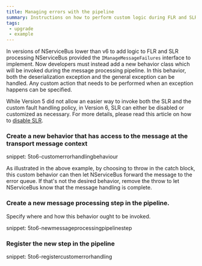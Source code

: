 ```yaml
---
title: Managing errors with the pipeline
summary: Instructions on how to perform custom logic during FLR and SLR with the pipeline
tags:
 - upgrade
 - example
---
```


In versions of NServiceBus lower than v6 to add logic to FLR and SLR processing NServiceBus provided the `IManageMessageFailures` interface to implement. Now developers must instead add a new behavior class which will be invoked during the message processing pipeline. In this behavior, both the deserialization exception and the general exception can be handled. Any custom action that needs to be performed when an exception happens can be specified. 

While Version 5 did not allow an easier way to invoke both the SLR and the custom fault handling policy, in Version 6, SLR can either be disabled or customized as necessary. For more details, please read this article on how to [disable SLR](/nservicebus/errors/automatic-retries.md#second-level-retries-disabling-slr-through-code).


### Create a new behavior that has access to the message at the transport message context

snippet: 5to6-customerrorhandlingbehaviour

As illustrated in the above example, by choosing to throw in the catch block, this custom behavior can then let NServiceBus forward the message to the error queue. If that's not the desired behavior, remove the throw to let NServiceBus know that the message handling is complete.


### Create a new message processing step in the pipeline.

Specify where and how this behavior ought to be invoked. 

snippet: 5to6-newmessageprocessingpipelinestep


### Register the new step in the pipeline

snippet: 5to6-registercustomerrorhandling
